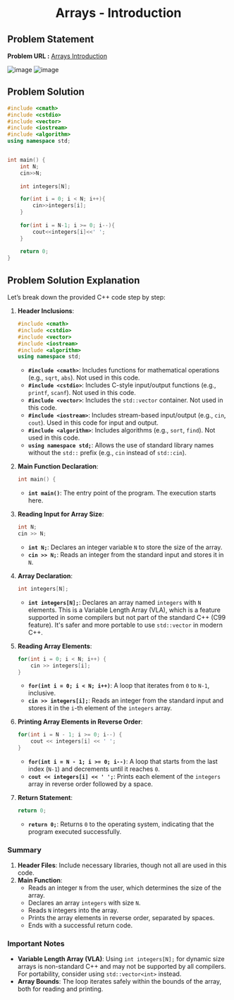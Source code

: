<h1 align='center'>Arrays - Introduction</h1>

## Problem Statement

**Problem URL :** [Arrays Introduction](https://www.hackerrank.com/challenges/arrays-introduction/problem?isFullScreen=true)

![image](https://github.com/user-attachments/assets/deee11af-91ea-4761-8de8-56d01e260a70)
![image](https://github.com/user-attachments/assets/f07b385b-796e-4df9-baab-99fde02316e3)

## Problem Solution
```cpp
#include <cmath>
#include <cstdio>
#include <vector>
#include <iostream>
#include <algorithm>
using namespace std;


int main() {
    int N;
    cin>>N;
    
    int integers[N];

    for(int i = 0; i < N; i++){
        cin>>integers[i];
    }
    
    for(int i = N-1; i >= 0; i--){
        cout<<integers[i]<<' ';
    }    
    
    return 0;
}

```

## Problem Solution Explanation

Let’s break down the provided C++ code step by step:

1. **Header Inclusions**:
   ```cpp
   #include <cmath>
   #include <cstdio>
   #include <vector>
   #include <iostream>
   #include <algorithm>
   using namespace std;
   ```
   - **`#include <cmath>`**: Includes functions for mathematical operations (e.g., `sqrt`, `abs`). Not used in this code.
   - **`#include <cstdio>`**: Includes C-style input/output functions (e.g., `printf`, `scanf`). Not used in this code.
   - **`#include <vector>`**: Includes the `std::vector` container. Not used in this code.
   - **`#include <iostream>`**: Includes stream-based input/output (e.g., `cin`, `cout`). Used in this code for input and output.
   - **`#include <algorithm>`**: Includes algorithms (e.g., `sort`, `find`). Not used in this code.
   - **`using namespace std;`**: Allows the use of standard library names without the `std::` prefix (e.g., `cin` instead of `std::cin`).

2. **Main Function Declaration**:
   ```cpp
   int main() {
   ```
   - **`int main()`**: The entry point of the program. The execution starts here.

3. **Reading Input for Array Size**:
   ```cpp
   int N;
   cin >> N;
   ```
   - **`int N;`**: Declares an integer variable `N` to store the size of the array.
   - **`cin >> N;`**: Reads an integer from the standard input and stores it in `N`.

4. **Array Declaration**:
   ```cpp
   int integers[N];
   ```
   - **`int integers[N];`**: Declares an array named `integers` with `N` elements. This is a Variable Length Array (VLA), which is a feature supported in some compilers but not part of the standard C++ (C99 feature). It's safer and more portable to use `std::vector` in modern C++.

5. **Reading Array Elements**:
   ```cpp
   for(int i = 0; i < N; i++) {
       cin >> integers[i];
   }
   ```
   - **`for(int i = 0; i < N; i++)`**: A loop that iterates from `0` to `N-1`, inclusive.
   - **`cin >> integers[i];`**: Reads an integer from the standard input and stores it in the `i`-th element of the `integers` array.

6. **Printing Array Elements in Reverse Order**:
   ```cpp
   for(int i = N - 1; i >= 0; i--) {
       cout << integers[i] << ' ';
   }
   ```
   - **`for(int i = N - 1; i >= 0; i--)`**: A loop that starts from the last index (`N-1`) and decrements until it reaches `0`.
   - **`cout << integers[i] << ' ';`**: Prints each element of the `integers` array in reverse order followed by a space.

7. **Return Statement**:
   ```cpp
   return 0;
   ```
   - **`return 0;`**: Returns `0` to the operating system, indicating that the program executed successfully.

### Summary
1. **Header Files**: Include necessary libraries, though not all are used in this code.
2. **Main Function**:
   - Reads an integer `N` from the user, which determines the size of the array.
   - Declares an array `integers` with size `N`.
   - Reads `N` integers into the array.
   - Prints the array elements in reverse order, separated by spaces.
   - Ends with a successful return code.

### Important Notes
- **Variable Length Array (VLA)**: Using `int integers[N];` for dynamic size arrays is non-standard C++ and may not be supported by all compilers. For portability, consider using `std::vector<int>` instead.
- **Array Bounds**: The loop iterates safely within the bounds of the array, both for reading and printing.
